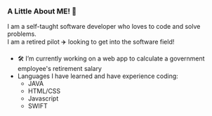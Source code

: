 ### A Little About ME! 👋
I am a self-taught software developer who loves to code and solve problems.  
I am a retired pilot ✈️ looking to get into the software field!

- 🛠️ I’m currently working on a web app to calculate a government employee's retirement salary
- Languages I have learned and have experience coding: 
  - JAVA
  - HTML/CSS
  - Javascript
  - SWIFT



<!--
- 👯 I’m looking to collaborate on ...
- 🤔 I’m looking for help with ...
- 💬 Ask me about ...
- 📫 How to reach me: ...
- ⚡ Fun fact: ...
-->
